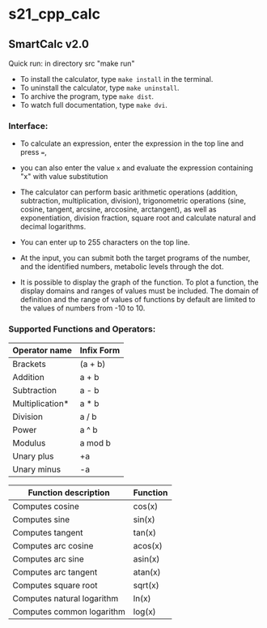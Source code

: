 # s21_cpp_calc
<h2>SmartCalc v2.0</h2>

Quick run: in directory src "make run"

- To install the calculator, type `make install` in the terminal.
- To uninstall the calculator, type `make uninstall`.
- To archive the program, type `make dist`.
- To watch full documentation, type `make dvi`.


<h3>Interface:</h3>

- To calculate an expression, enter the expression in the top line and press `=`,
- you can also enter the value `x` and evaluate the expression containing "x" with value substitution

- The calculator can perform basic arithmetic operations (addition, subtraction, multiplication, division), trigonometric operations (sine, cosine, tangent, arcsine, arccosine, arctangent), as well as exponentiation, division fraction, square root and calculate natural and decimal logarithms.
- You can enter up to 255 characters on the top line.
- At the input, you can submit both the target programs of the number, and the identified numbers, metabolic levels through the dot.
- It is possible to display the graph of the function. To plot a function, the display domains and ranges of values must be included. The domain of definition and the range of values of functions by default are limited to the values of numbers from -10 to 10.



<h3>Supported Functions and Operators:</h3>



| Operator name   | Infix Form |
|-----------------|------------|
| Brackets        | (a + b)    |
| Addition        | a + b      |
| Subtraction     | a - b      |
| Multiplication* | a * b      |
| Division        | a / b      |
| Power           | a ^ b      |
| Modulus         | a mod b    |
| Unary plus      | +a         |
| Unary minus     | -a         |



| Function description       | Function |
|----------------------------|----------|
| Computes cosine            | cos(x)   |
| Computes sine              | sin(x)   |
| Computes tangent           | tan(x)   |
| Computes arc cosine        | acos(x)  |
| Computes arc sine          | asin(x)  |
| Computes arc tangent       | atan(x)  |
| Computes square root       | sqrt(x)  |
| Computes natural logarithm | ln(x)    |
| Computes common logarithm  | log(x)   |
